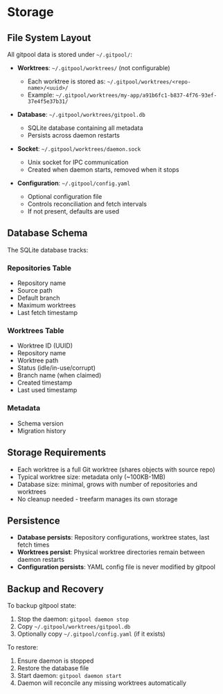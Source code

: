 # Storage

## File System Layout

All gitpool data is stored under `~/.gitpool/`:

- **Worktrees**: `~/.gitpool/worktrees/` (not configurable)
  - Each worktree is stored as: `~/.gitpool/worktrees/<repo-name>/<uuid>/`
  - Example: `~/.gitpool/worktrees/my-app/a91b6fc1-b837-4f76-93ef-37e4f5e37b31/`

- **Database**: `~/.gitpool/worktrees/gitpool.db`
  - SQLite database containing all metadata
  - Persists across daemon restarts

- **Socket**: `~/.gitpool/worktrees/daemon.sock`
  - Unix socket for IPC communication
  - Created when daemon starts, removed when it stops

- **Configuration**: `~/.gitpool/config.yaml`
  - Optional configuration file
  - Controls reconciliation and fetch intervals
  - If not present, defaults are used

## Database Schema

The SQLite database tracks:

### Repositories Table
- Repository name
- Source path
- Default branch
- Maximum worktrees
- Last fetch timestamp

### Worktrees Table
- Worktree ID (UUID)
- Repository name
- Worktree path
- Status (idle/in-use/corrupt)
- Branch name (when claimed)
- Created timestamp
- Last used timestamp

### Metadata
- Schema version
- Migration history

## Storage Requirements

- Each worktree is a full Git worktree (shares objects with source repo)
- Typical worktree size: metadata only (~100KB-1MB)
- Database size: minimal, grows with number of repositories and worktrees
- No cleanup needed - treefarm manages its own storage

## Persistence

- **Database persists**: Repository configurations, worktree states, last fetch times
- **Worktrees persist**: Physical worktree directories remain between daemon restarts
- **Configuration persists**: YAML config file is never modified by gitpool

## Backup and Recovery

To backup gitpool state:
1. Stop the daemon: `gitpool daemon stop`
2. Copy `~/.gitpool/worktrees/gitpool.db`
3. Optionally copy `~/.gitpool/config.yaml` (if it exists)

To restore:
1. Ensure daemon is stopped
2. Restore the database file
3. Start daemon: `gitpool daemon start`
4. Daemon will reconcile any missing worktrees automatically
